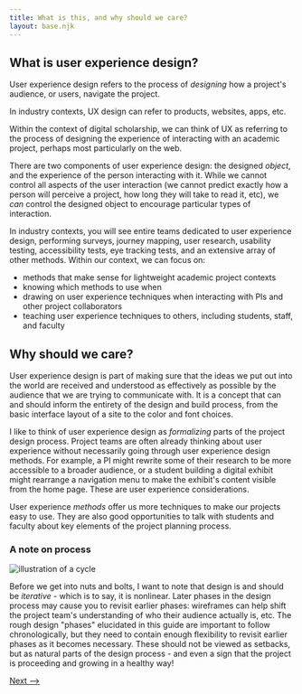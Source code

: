 ```yaml
---
title: What is this, and why should we care?
layout: base.njk
---
```


## What is user experience design?

User experience design refers to the process of _designing_ how a project's audience, or users, navigate the project. 

In industry contexts, UX design can refer to products, websites, apps, etc.

Within the context of digital scholarship, we can think of UX as referring to the process of designing the experience of interacting with an academic project, perhaps most particularly on the web.

There are two components of user experience design: the designed _object_, and the experience of the person interacting with it. While we cannot control all aspects of the user interaction (we cannot predict exactly how a person will perceive a project, how long they will take to read it, etc), we _can_ control the designed object to encourage particular types of interaction.

In industry contexts, you will see entire teams dedicated to user experience design, performing surveys, journey mapping, user research, usability testing, accessibility tests, eye tracking tests, and an extensive array of other methods. Within our context, we can focus on: 
- methods that make sense for lightweight academic project contexts
- knowing which methods to use when
- drawing on user experience techniques when interacting with PIs and other project collaborators
- teaching user experience techniques to others, including students, staff, and faculty

## Why should we care?

User experience design is part of making sure that the ideas we put out into the world are received and understood as effectively as possible by the audience that we are trying to communicate with. It is a concept that can and should inform the entirety of the design and build process, from the basic interface layout of a site to the color and font choices. 

I like to think of user experience design as _formalizing_ parts of the project design process. Project teams are often already thinking about user experience without necessarily going through user experience design methods. For example, a PI might rewrite some of their research to be more accessible to a broader audience, or a student building a digital exhibit might rearrange a navigation menu to make the exhibit's content visible from the home page. These are user experience considerations.

User experience _methods_ offer us more techniques to make our projects easy to use. They are also good opportunities to talk with students and faculty about key elements of the project planning process.

### A note on process

![illustration of a cycle](../assets/images/cycle.png)

Before we get into nuts and bolts, I want to note that design is and should be _iterative_ - which is to say, it is nonlinear. Later phases in the design process may cause you to revisit earlier phases: wireframes can help shift the project team's understanding of who their audience actually is, etc. The rough design "phases" elucidated in this guide are important to follow chronologically, but they need to contain enough flexibility to revisit earlier phases as it becomes necessary. These should not be viewed as setbacks, but as natural parts of the design process - and even a sign that the project is proceeding and growing in a healthy way!

[Next -->](/purpose-and-users)